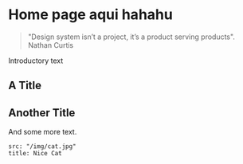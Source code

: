 # Home page aqui hahahu

> "Design system isn’t a project, it’s a product serving products". Nathan Curtis

Introductory text

## A Title


## Another Title

And some more text.

```image
src: "/img/cat.jpg"
title: Nice Cat
```